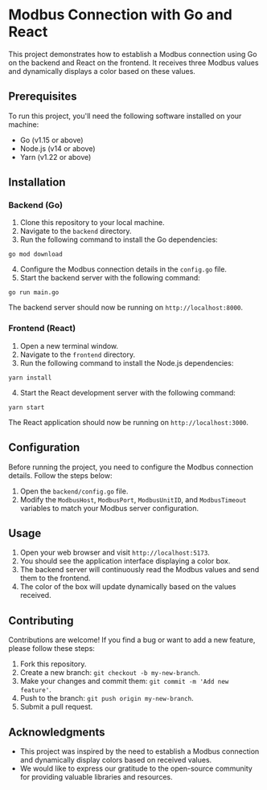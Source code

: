 # Modbus Connection with Go and React

This project demonstrates how to establish a Modbus connection using Go on the backend and React on the frontend. It receives three Modbus values and dynamically displays a color based on these values.

## Prerequisites

To run this project, you'll need the following software installed on your machine:

- Go (v1.15 or above)
- Node.js (v14 or above)
- Yarn (v1.22 or above)

## Installation

### Backend (Go)

1. Clone this repository to your local machine.
2. Navigate to the `backend` directory.
3. Run the following command to install the Go dependencies:

```shell
go mod download
```

4. Configure the Modbus connection details in the `config.go` file.
5. Start the backend server with the following command:

```shell
go run main.go
```

The backend server should now be running on `http://localhost:8000`.

### Frontend (React)

1. Open a new terminal window.
2. Navigate to the `frontend` directory.
3. Run the following command to install the Node.js dependencies:

```shell
yarn install
```

4. Start the React development server with the following command:

```shell
yarn start
```

The React application should now be running on `http://localhost:3000`.

## Configuration

Before running the project, you need to configure the Modbus connection details. Follow the steps below:

1. Open the `backend/config.go` file.
2. Modify the `ModbusHost`, `ModbusPort`, `ModbusUnitID`, and `ModbusTimeout` variables to match your Modbus server configuration.

## Usage

1. Open your web browser and visit `http://localhost:5173`.
2. You should see the application interface displaying a color box.
3. The backend server will continuously read the Modbus values and send them to the frontend.
4. The color of the box will update dynamically based on the values received.

## Contributing

Contributions are welcome! If you find a bug or want to add a new feature, please follow these steps:

1. Fork this repository.
2. Create a new branch: `git checkout -b my-new-branch`.
3. Make your changes and commit them: `git commit -m 'Add new feature'`.
4. Push to the branch: `git push origin my-new-branch`.
5. Submit a pull request.

## Acknowledgments

- This project was inspired by the need to establish a Modbus connection and dynamically display colors based on received values.
- We would like to express our gratitude to the open-source community for providing valuable libraries and resources.

